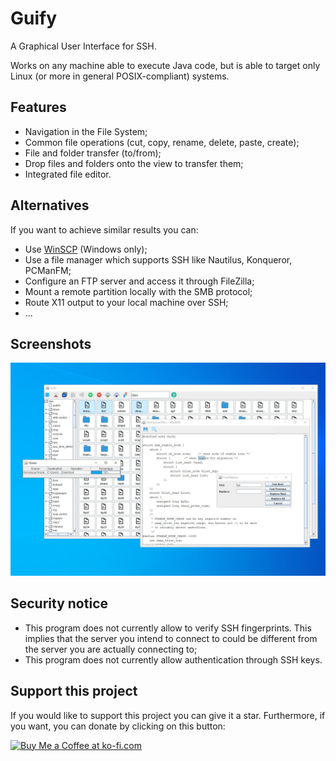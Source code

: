 # Guify
A Graphical User Interface for SSH. 

Works on any machine able to execute Java code, but is able to target only Linux (or more in general POSIX-compliant) systems.

## Features
- Navigation in the File System;
- Common file operations (cut, copy, rename, delete, paste, create);
- File and folder transfer (to/from);
- Drop files and folders onto the view to transfer them;
- Integrated file editor.

## Alternatives
If you want to achieve similar results you can:
* Use [WinSCP](https://winscp.net/eng/index.php) (Windows only);
* Use a file manager which supports SSH like Nautilus, Konqueror, PCManFM;
* Configure an FTP server and access it through FileZilla;
* Mount a remote partition locally with the SMB protocol;
* Route X11 output to your local machine over SSH;
* ...

## Screenshots
<img src="/Images/Image.jpg" alt="Homescreen">

## Security notice
* This program does not currently allow to verify SSH fingerprints. This implies that the server you intend to connect to could be different
from the server you are actually connecting to;
* This program does not currently allow authentication through SSH keys.

## Support this project
If you would like to support this project you can give it a star. Furthermore, if you want, you can donate by clicking on this button:

<a href='https://ko-fi.com/M4M1JBAO8' target='_blank'><img height='36' style='border:0px;height:36px;' src='https://storage.ko-fi.com/cdn/kofi1.png?v=3' border='0' alt='Buy Me a Coffee at ko-fi.com' /></a>
